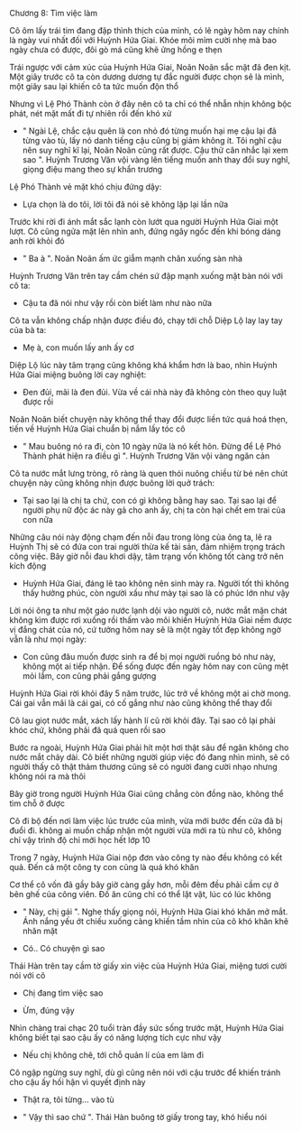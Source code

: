 




Chương 8: Tìm việc làm

Cô ôm lấy trái tim đang đập thình thịch của mình, có lẽ ngày hôm nay chính là ngày vui nhất đối với Huỳnh Hứa Giai. Khóe môi mỉm cười nhẹ mà bao ngày chưa có được, đôi gò má cũng khẽ ửng hồng e thẹn

Trái ngược với cảm xúc của Huỳnh Hứa Giai, Noãn Noãn sắc mặt đã đen kịt. Một giây trước cô ta còn dương dương tự đắc người được chọn sẽ là mình, một giây sau lại khiến cô ta tức muốn độn thổ

Nhưng vì Lệ Phó Thành còn ở đây nên cô ta chỉ có thể nhẫn nhịn không bộc phát, nét mặt mất đi tự nhiên rồi đến khó xử

- " Ngài Lệ, chắc cậu quên là con nhỏ đó từng muốn hại mẹ cậu lại đã từng vào tù, lấy nó danh tiếng cậu cũng bị giảm không ít. Tôi nghĩ cậu nên suy nghĩ kĩ lại, Noãn Noãn cũng rất được. Cậu thử cân nhắc lại xem sao ". Huỳnh Trương Văn vội vàng lên tiếng muốn anh thay đổi suy nghĩ, giọng điệu mang theo sự khẩn trương

Lệ Phó Thành vẻ mặt khó chịu đứng dậy:

- Lựa chọn là do tôi, lời tôi đã nói sẽ không lặp lại lần nữa

Trước khi rời đi ánh mắt sắc lạnh còn lướt qua người Huỳnh Hứa Giai một lượt. Cô cũng ngửa mặt lên nhìn anh, đứng ngây ngốc đến khi bóng dáng anh rời khỏi đó

- " Ba à ". Noãn Noãn ấm ức giẫm mạnh chân xuống sàn nhà


Huỳnh Trương Văn trên tay cầm chén sứ đập mạnh xuống mặt bàn nói với cô ta:

- Cậu ta đã nói như vậy rồi còn biết làm như nào nữa

Cô ta vẫn không chấp nhận được điều đó, chạy tới chỗ Diệp Lộ lay lay tay của bà ta:

- Mẹ à, con muốn lấy anh ấy cơ

Diệp Lộ lúc này tâm trạng cũng không khá khẩm hơn là bao, nhìn Huỳnh Hứa Giai miệng buông lời cay nghiệt:

- Đen đủi, mãi là đen đủi. Vừa về cái nhà này đã không còn theo quy luật được rồi

Noãn Noãn biết chuyện này không thể thay đổi được liền tức quá hoá thẹn, tiến về Huỳnh Hứa Giai chuẩn bị nắm lấy tóc cô

- " Mau buông nó ra đi, còn 10 ngày nữa là nó kết hôn. Đừng để Lệ Phó Thành phát hiện ra điều gì ". Huỳnh Trương Văn vội vàng ngăn cản

Cô ta nước mắt lưng tròng, rõ ràng là quen thói nuông chiều từ bé nên chút chuyện này cũng không nhịn được buông lời quở trách:

- Tại sao lại là chị ta chứ, con có gì không bằng hay sao. Tại sao lại để người phụ nữ độc ác này gả cho anh ấy, chị ta còn hại chết em trai của con nữa

Những câu nói này động chạm đến nỗi đau trong lòng của ông ta, lẽ ra Huỳnh Thị sẽ có đứa con trai người thừa kế tài sản, đảm nhiệm trọng trách công việc. Bây giờ nỗi đau khơi dậy, tâm trạng vốn không tốt càng trở nên kích động

- Huỳnh Hứa Giai, đáng lẽ tao không nên sinh mày ra. Người tốt thì không thấy hưởng phúc, còn người xấu như mày tại sao là có phúc lớn như vậy


Lời nói ông ta như một gáo nước lạnh dội vào người cô, nước mắt mặn chát không kìm được rơi xuống rồi thấm vào môi khiến Huỳnh Hứa Giai nếm được vị đắng chát của nó, cứ tưởng hôm nay sẽ là một ngày tốt đẹp không ngờ vẫn là như mọi ngày:

- Con cũng đâu muốn được sinh ra để bị mọi người ruồng bỏ như này, không một ai tiếp nhận. Để sống được đến ngày hôm nay con cũng mệt mỏi lắm, con cũng phải gắng gượng

Huỳnh Hứa Giai rời khỏi đây 5 năm trước, lúc trở về không một ai chờ mong. Cái gai vẫn mãi là cái gai, có cố gắng như nào cũng không thể thay đổi

Cô lau giọt nước mắt, xách lấy hành lí cũ rời khỏi đây. Tại sao cô lại phải khóc chứ, không phải đã quá quen rồi sao

Bước ra ngoài, Huỳnh Hứa Giai phải hít một hơi thật sâu để ngăn không cho nước mắt chảy dài. Cô biết những người giúp việc đó đang nhìn mình, sẽ có người thấy cô thật thảm thương cũng sẽ có người đang cười nhạo nhưng không nói ra mà thôi

Bây giờ trong người Huỳnh Hứa Giai cũng chẳng còn đồng nào, không thể tìm chỗ ở được

Cô đi bộ đến nơi làm việc lúc trước của mình, vừa mới bước đến cửa đã bị đuổi đi. không ai muốn chấp nhận một người vừa mới ra tù như cô, không chỉ vậy trình độ chỉ mới học hết lớp 10

Trong 7 ngày, Huỳnh Hứa Giai nộp đơn vào công ty nào đều không có kết quả. Đến cả một công ty con cũng là quá khó khăn

Cơ thể cô vốn đã gầy bây giờ càng gầy hơn, mỗi đêm đều phải cầm cự ở bên ghế của công viên. Đồ ăn cũng chỉ có thể lặt vặt, lúc có lúc không

- " Này, chị gái ". Nghe thấy giọng nói, Huỳnh Hứa Giai khó khăn mở mắt. Ánh nắng yếu ớt chiếu xuống càng khiến tầm nhìn của cô khó khăn khẽ nhăn mặt

- Có.. Có chuyện gì sao

Thái Hàn trên tay cầm tờ giấy xin việc của Huỳnh Hứa Giai, miệng tươi cười nói với cô

- Chị đang tìm việc sao

- Ừm, đúng vậy

Nhìn chàng trai chạc 20 tuổi tràn đầy sức sống trước mặt, Huỳnh Hứa Giai không biết tại sao cậu ấy có năng lượng tích cực như vậy

- Nếu chị không chê, tới chỗ quản lí của em làm đi

Cô ngập ngừng suy nghĩ, dù gì cũng nên nói với cậu trước để khiến tránh cho cậu ấy hối hận vì quyết định này

- Thật ra, tôi từng... vào tù

- " Vậy thì sao chứ ". Thái Hàn buông tờ giấy trong tay, khó hiểu nói




